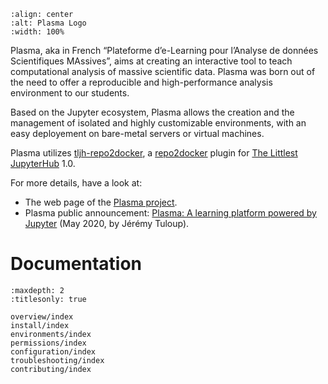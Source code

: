 ```{image} images/logo/full-logo.png
:align: center
:alt: Plasma Logo
:width: 100%
```

Plasma, aka in French “Plateforme d’e-Learning pour l’Analyse de données Scientifiques MAssives”, aims at creating
an interactive tool to teach computational analysis of massive scientific data.
Plasma was born out of the need to offer a reproducible and high-performance analysis environment to our students.

Based on the Jupyter ecosystem, Plasma allows the creation and the management of isolated and highly customizable environments,
with an easy deployement on bare-metal servers or virtual machines.

Plasma utilizes [tljh-repo2docker](https://github.com/plasmabio/tljh-repo2docker),
a [repo2docker](https://github.com/jupyterhub/repo2docker) plugin for [The Littlest JupyterHub](https://tljh.jupyter.org/en/latest/) 1.0.

For more details, have a look at:

- The web page of the [Plasma project](https://plasmabio.org/).
- Plasma public announcement: [Plasma: A learning platform powered by Jupyter](https://blog.jupyter.org/plasma-a-learning-platform-powered-by-jupyter-1b850fcd8624) (May 2020, by Jérémy Tuloup).

# Documentation

```{toctree}
:maxdepth: 2
:titlesonly: true

overview/index
install/index
environments/index
permissions/index
configuration/index
troubleshooting/index
contributing/index
```

